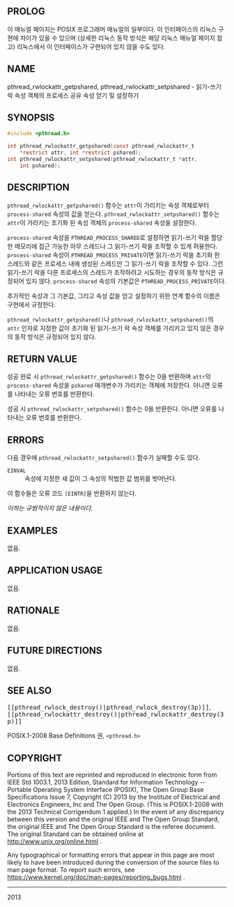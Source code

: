 ## PROLOG

이 매뉴얼 페이지는 POSIX 프로그래머 매뉴얼의 일부이다. 이 인터페이스의 리눅스 구현에 차이가 있을 수 있으며 (상세한 리눅스 동작 방식은 해당 리눅스 매뉴얼 페이지 참고) 리눅스에서 이 인터페이스가 구현되어 있지 않을 수도 있다.

## NAME

pthread_rwlockattr_getpshared, pthread_rwlockattr_setpshared - 읽기-쓰기 락 속성 객체의 프로세스 공유 속성 얻기 및 설정하기

## SYNOPSIS

```c
#include <pthread.h>

int pthread_rwlockattr_getpshared(const pthread_rwlockattr_t
    *restrict attr, int *restrict pshared);
int pthread_rwlockattr_setpshared(pthread_rwlockattr_t *attr,
    int pshared);
```

## DESCRIPTION

`pthread_rwlockattr_getpshared()` 함수는 `attr`이 가리키는 속성 객체로부터 `process-shared` 속성의 값을 얻는다. `pthread_rwlockattr_setpshared()` 함수는 `attr`이 가리키는 초기화 된 속성 객체의 `process-shared` 속성을 설정한다.

`process-shared` 속성을 `PTHREAD_PROCESS_SHARED`로 설정하면 읽기-쓰기 락을 할당한 메모리에 접근 가능한 아무 스레드나 그 읽기-쓰기 락을 조작할 수 있게 허용한다. `process-shared` 속성이 `PTHREAD_PROCESS_PRIVATE`이면 읽기-쓰기 락을 초기화 한 스레드와 같은 프로세스 내에 생성된 스레드만 그 읽기-쓰기 락을 조작할 수 있다. 그런 읽기-쓰기 락을 다른 프로세스의 스레드가 조작하려고 시도하는 경우의 동작 방식은 규정되어 있지 않다. `process-shared` 속성의 기본값은 `PTHREAD_PROCESS_PRIVATE`이다.

추가적인 속성과 그 기본값, 그리고 속성 값을 얻고 설정하기 위한 연계 함수의 이름은 구현에서 규정한다.

`pthread_rwlockattr_getpshared()`나 `pthread_rwlockattr_setpshared()`의 `attr` 인자로 지정한 값이 초기화 된 읽기-쓰기 락 속성 객체를 가리키고 있지 않은 경우의 동작 방식은 규정되어 있지 않다.

## RETURN VALUE

성공 완료 시 `pthread_rwlockattr_getpshared()` 함수는 0을 반환하며 `attr`의 `process-shared` 속성을 `pshared` 매개변수가 가리키는 객체에 저장한다. 아니면 오류를 나타내는 오류 번호를 반환한다.

성공 시 `pthread_rwlockattr_setpshared()` 함수는 0을 반환한다. 아니면 오류를 나타내는 오류 번호를 반환한다.

## ERRORS

다음 경우에 `pthread_rwlockattr_setpshared()` 함수가 실패할 수도 있다.

<dl>
<dt><code>EINVAL</code></dt>
<dd>속성에 지정한 새 값이 그 속성의 적법한 값 범위를 벗어난다.</dd>
</dl>

이 함수들은 오류 코드 `[EINTR]`을 반환하지 않는다.

<em>이하는 규범적이지 않은 내용이다.</em>

## EXAMPLES

없음.

## APPLICATION USAGE

없음.

## RATIONALE

없음.

## FUTURE DIRECTIONS

없음.

## SEE ALSO

<tt>[[pthread_rwlock_destroy()|pthread_rwlock_destroy(3p)]]</tt>, <tt>[[pthread_rwlockattr_destroy()|pthread_rwlockattr_destroy(3p)]]</tt>

POSIX.1-2008 Base Definitions 권, `<pthread.h>`

## COPYRIGHT

Portions of this text are reprinted and reproduced in electronic form from IEEE Std 1003.1, 2013 Edition, Standard for Information Technology -- Portable Operating System Interface (POSIX), The Open Group Base Specifications Issue 7, Copyright (C) 2013 by the Institute of Electrical and Electronics Engineers, Inc and The Open Group. (This is POSIX.1-2008 with the 2013 Technical Corrigendum 1 applied.) In the event of any discrepancy between this version and the original IEEE and The Open Group Standard, the original IEEE and The Open Group Standard is the referee document. The original Standard can be obtained online at http://www.unix.org/online.html .

Any typographical or formatting errors that appear in this page are most likely to have been introduced during the conversion of the source files to man page format. To report such errors, see https://www.kernel.org/doc/man-pages/reporting_bugs.html .

----

2013
